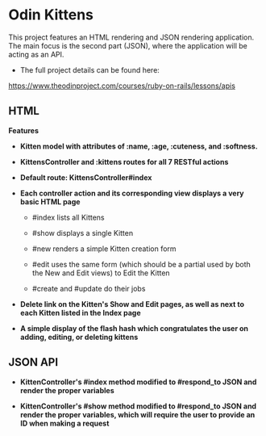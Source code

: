 <h1>Odin Kittens</h1>

This project features an HTML rendering and JSON rendering application. The main focus is the second part (JSON), where the application will be acting as an API.

- The full project details can be found here:

https://www.theodinproject.com/courses/ruby-on-rails/lessons/apis

<h2>HTML</h2>

**Features**

- **Kitten model with attributes of :name, :age, :cuteness, and :softness.**

- **KittensController and :kittens routes for all 7 RESTful actions**

- **Default route: KittensController#index**

- **Each controller action and its corresponding view displays a very basic HTML page** 

	- #index lists all Kittens

	- #show displays a single Kitten

	- #new renders a simple Kitten creation form

	- #edit uses the same form (which should be a partial used by both the New and Edit views) to Edit the Kitten

	- #create and #update do their jobs

- **Delete link on the Kitten's Show and Edit pages, as well as next to each Kitten listed in the Index page**

- **A simple display of the flash hash which congratulates the user on adding, editing, or deleting kittens**

<h2>JSON API</h2>

- **KittenController's #index method modified to #respond_to JSON and render the proper variables**

- **KittenController's #show method modified to #respond_to JSON and render the proper variables, which will require the user to provide an ID when making a request**
